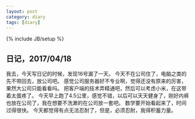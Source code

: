 ```yaml
---
layout: post
category: diary
tags: [diary]
---
```

{% include JB/setup %}


## 日记，2017/04/18
我去，今天写日记的时候，发现16号漏了一天。
今天不在公司住了，电脑之类的先不带回去，放公司吧。
感觉公司服务器好不专业啊，觉得还没有原来的厉害，果然大公司只能看看吗。
把客户端的技术弄精通吧，然后可以考虑小米，在这带着太蛋疼了。
今天早上跑了4.5公里，感觉不错，以后可以天天健身了，刚好内裤也放在公司了，我在想要不洗漱的在公司放一套吧。
数学要开始看起来了，时间过得很快。
今天都觉得有点无法忍耐了，但是，必须忍耐，我得积蓄力量。



